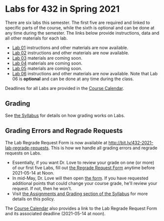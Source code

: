 # Labs for 432 in Spring 2021

There are six labs this semester. The first five are required and linked to specific parts of the course, while the sixth is optional and can be done at any time during the semester. The links below provide instructions, data and all other materials for each lab.

- [Lab 01](https://github.com/THOMASELOVE/432-2021/tree/master/labs/lab01) instructions and other materials are now available.
- [Lab 02](https://github.com/THOMASELOVE/432-2021/tree/master/labs/lab02) instructions and other materials are now available.
- [Lab 03](https://github.com/THOMASELOVE/432-2021/tree/master/labs/lab03) materials are coming soon.
- [Lab 04](https://github.com/THOMASELOVE/432-2021/tree/master/labs/lab04) materials are coming soon.
- [Lab 05](https://github.com/THOMASELOVE/432-2021/tree/master/labs/lab05) materials are coming soon.
- [Lab 06](https://github.com/THOMASELOVE/432-2021/tree/master/labs/lab06) instructions and other materials are now available. Note that Lab 06 is **optional** and can be done at any time during the class.

Deadlines for all Labs are provided in the [Course Calendar](https://thomaselove.github.io/432/calendar.html).

## Grading

See [the Syllabus](https://thomaselove.github.io/432-2021-syllabus/assignments-and-grading.html) for details on how grading works on Labs.

## Grading Errors and Regrade Requests

The Lab Regrade Request Form is now available at http://bit.ly/432-2021-lab-regrade-requests. This is how we handle all grading errors and regrade requests on Labs. 

- Essentially, if you want Dr. Love to review your grade on one (or more) of our first five Labs, fill out [the Regrade Request Form](http://bit.ly/432-2021-lab-regrade-requests) anytime before 2021-05-14 at Noon. 
- In mid-May, Dr. Love will then open [the form](http://bit.ly/432-2021-lab-regrade-requests). If you have requested additional points that could change your course grade, he'll review your request. If not, then he won't. 
- Visit [the Assignments and Grading section of the Syllabus](https://thomaselove.github.io/432-2021-syllabus/assignments-and-grading.html) for more details on this policy.

The [Course Calendar](https://thomaselove.github.io/432/calendar.html) also provides a link to the Lab Regrade Request Form and its associated deadline (2021-05-14 at noon). 
